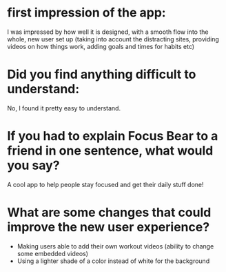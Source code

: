 # first impression of the app:
I was impressed by how well it is designed, with a smooth flow into the whole, new user set up (taking into account the distracting sites, providing videos on how things work, adding goals and times for habits etc)

# Did you find anything difficult to understand: 

No, I found it pretty easy to understand.

# If you had to explain Focus Bear to a friend in one sentence, what would you say?

A cool app to help people stay focused and get their daily stuff done!

# What are some changes that could improve the new user experience?

- Making users able to add their own workout videos (ability to change some embedded videos)
- Using a lighter shade of a color instead of white for the background
